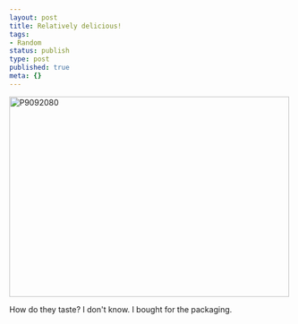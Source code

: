 ```yaml
---
layout: post
title: Relatively delicious!
tags:
- Random
status: publish
type: post
published: true
meta: {}
---
```

<div class='posterous_autopost'><div class='p_embed p_image_embed'> <a href="http://getfile7.posterous.com/getfile/files.posterous.com/fzero/f2ffRwFFo954gkND7puGgGYFDHpRHZsnKid9PezauTI5UaNrB3CvHrNaaBsK/P9092080.jpg.scaled.1000.jpg"><img alt="P9092080" height="358" src="http://getfile5.posterous.com/getfile/files.posterous.com/fzero/U0WllaIfAfBJLG04Ib7pXUgiDkiW6Nng0NcjMo8XhN8uQZ9PpKXswzuXKPgc/P9092080.jpg.scaled.500.jpg" width="500" /></a> </div> <p>How do they taste? I don't know. I bought for the packaging.</p></div>
